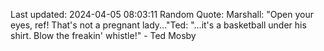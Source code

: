 Last updated: 2024-04-05 08:03:11
Random Quote: Marshall: "Open your eyes, ref! That's not a pregnant lady..."Ted: "...it's a basketball under his shirt. Blow the freakin' whistle!" - Ted Mosby